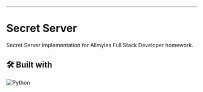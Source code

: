 ---
# Secret Server 
Secret Server implementation for Allmyles Full Stack Developer homework.

## 🛠️ Built with
![Python](https://img.shields.io/badge/Python-3776AB?style=for-the-badge&logo=python&logoColor=white)
